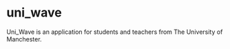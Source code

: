 # uni_wave
Uni_Wave is an application for students and teachers from The University of Manchester. 
